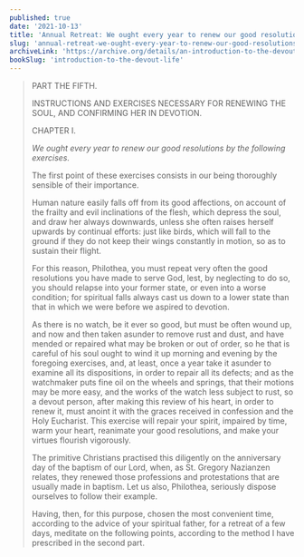 ```yaml
---
published: true
date: '2021-10-13'
title: 'Annual Retreat: We ought every year to renew our good resolutions by the following exercises'
slug: 'annual-retreat-we-ought-every-year-to-renew-our-good-resolutions-by-the-following-exercises'
archiveLink: 'https://archive.org/details/an-introduction-to-the-devout-life/page/262?view=theater'
bookSlug: 'introduction-to-the-devout-life'
---
```


> PART THE FIFTH.
>
> INSTRUCTIONS AND EXERCISES NECESSARY FOR RENEWING THE SOUL, AND CONFIRMING HER IN DEVOTION.
>
> CHAPTER I.
>
> *We ought every year to renew our good resolutions by the following exercises.*
>
> The first point of these exercises consists in our being thoroughly sensible of their importance.
>
> Human nature easily falls off from its good affections, on account of the frailty and evil inclinations of the flesh, which depress the soul, and draw her always downwards, unless she often raises herself upwards by continual efforts: just like birds, which will fall to the ground if they do not keep their wings constantly in motion, so as to sustain their flight.
>
> For this reason, Philothea, you must repeat very often the good resolutions you have made to serve God, lest, by neglecting to do so, you should relapse into your former state, or even into a worse condition; for spiritual falls always cast us down to a lower state than that in which we were before we aspired to devotion.
>
> As there is no watch, be it ever so good, but must be often wound up, and now and then taken asunder to remove rust and dust, and have mended or repaired what may be broken or out of order, so he that is careful of his soul ought to wind it up morning and evening by the foregoing exercises, and, at least, once a year take it asunder to examine all its dispositions, in order to repair all its defects; and as the watchmaker puts fine oil on the wheels and springs, that their motions may be more easy, and the works of the watch less subject to rust, so a devout person, after making this review of his heart, in order to renew it, must anoint it with the graces received in confession and the Holy Eucharist. This exercise will repair your spirit, impaired by time, warm your heart, reanimate your good resolutions, and make your virtues flourish vigorously.
>
> The primitive Christians practised this diligently on the anniversary day of the baptism of our Lord, when, as St. Gregory Nazianzen relates, they renewed those professions and protestations that are usually made in baptism. Let us also, Philothea, seriously dispose ourselves to follow their example.
>
> Having, then, for this purpose, chosen the most convenient time, according to the advice of your spiritual father, for a retreat of a few days, meditate on the following points, according to the method I have prescribed in the second part.